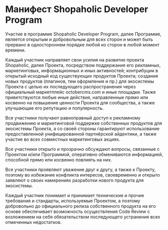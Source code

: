 # Манифест Shopaholic Developer Program

Участие в программе Shopaholic Developer Program, далее Программе, является открытым и добровольным для всех сторон и может быть прервано в одностороннем порядке любой из сторон в любой момент времени.

Каждый участник направляет свои усилия на развитие проекта Shopaholic, далее Проекта, посредством поддержания его рекламных, маркетинговых, информационных и иных активностей; контрибуции в открытый исходный код существующих продуктов Проекта; создания новых продуктов (плагинов, тем оформления и пр.) для экосистемы Проекта с целью их последующего распространения через официальный маркетплейс octobercms.com и иные площадки. Также приветствуются любые иные действия, направленные прямо или косвенно на повышение ценности Проекта для сообщества, а также улучшающие его репутацию и популярность.

Все участники получают равноправный доступ к рекламному продвижению и маркетинговой поддержке собственных продуктов для экосистемы Проекта, а со своей стороны гарантируют использование предоставленной унифицированной партнёрской айдентики, а также участие во всех совместных маркетинговых акциях.

Все участники открыто и прозрачно обсуждают вопросы, связанные с Проектом и/или Программой, оперативно обмениваются информацией, способной прямо или косвенно повлиять на них.

Все участники проявляют уважение друг к другу, а также к Проекту, поэтому во избежание конфликта интересов, своевременно и открыто заявляют о своих намерениях разработки нового продукта для экосистемы.

Каждый участник понимает и принимает технические и прочие требования и стандарты, используемые Проектом, а поэтому добровольно до официального релиза собственного продукта на его основе обеспечивает возможность осуществления Code Review с возложением на себя обязательством последующего устранения всех отмеченных недостатков.
